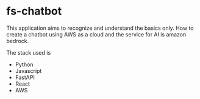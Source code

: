 # fs-chatbot

This application aims to recognize and understand the basics only.
How to create a chatbot using AWS as a cloud and the service for AI is amazon bedrock.

The stack used is
<ul>
  <li>Python</li>
  <li>Javascript</li>
  <li>FastAPI</li>
  <li>React</li>
  <li>AWS</li>
</ul>